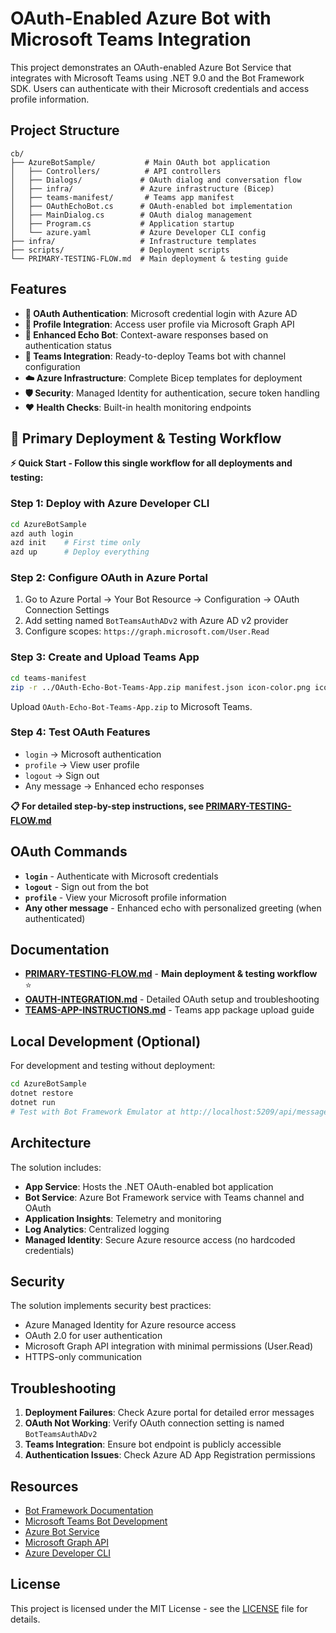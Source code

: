 # OAuth-Enabled Azure Bot with Microsoft Teams Integration

This project demonstrates an OAuth-enabled Azure Bot Service that integrates with Microsoft Teams using .NET 9.0 and the Bot Framework SDK. Users can authenticate with their Microsoft credentials and access profile information.

## Project Structure

```
cb/
├── AzureBotSample/           # Main OAuth bot application
│   ├── Controllers/          # API controllers
│   ├── Dialogs/             # OAuth dialog and conversation flow
│   ├── infra/               # Azure infrastructure (Bicep)
│   ├── teams-manifest/       # Teams app manifest
│   ├── OAuthEchoBot.cs      # OAuth-enabled bot implementation
│   ├── MainDialog.cs        # OAuth dialog management
│   ├── Program.cs           # Application startup
│   └── azure.yaml           # Azure Developer CLI config
├── infra/                   # Infrastructure templates
├── scripts/                 # Deployment scripts
└── PRIMARY-TESTING-FLOW.md  # Main deployment & testing guide
```

## Features

- **🔐 OAuth Authentication**: Microsoft credential login with Azure AD
- **👤 Profile Integration**: Access user profile via Microsoft Graph API
- **📢 Enhanced Echo Bot**: Context-aware responses based on authentication status
- **🎯 Teams Integration**: Ready-to-deploy Teams bot with channel configuration
- **☁️ Azure Infrastructure**: Complete Bicep templates for deployment
- **🛡️ Security**: Managed Identity for authentication, secure token handling
- **❤️ Health Checks**: Built-in health monitoring endpoints

## 🚀 **Primary Deployment & Testing Workflow**

**⚡ Quick Start - Follow this single workflow for all deployments and testing:**

### **Step 1: Deploy with Azure Developer CLI**
```bash
cd AzureBotSample
azd auth login
azd init    # First time only
azd up      # Deploy everything
```

### **Step 2: Configure OAuth in Azure Portal**
1. Go to Azure Portal → Your Bot Resource → Configuration → OAuth Connection Settings
2. Add setting named `BotTeamsAuthADv2` with Azure AD v2 provider
3. Configure scopes: `https://graph.microsoft.com/User.Read`

### **Step 3: Create and Upload Teams App**
```bash
cd teams-manifest
zip -r ../OAuth-Echo-Bot-Teams-App.zip manifest.json icon-color.png icon-outline.png
```
Upload `OAuth-Echo-Bot-Teams-App.zip` to Microsoft Teams.

### **Step 4: Test OAuth Features**
- `login` → Microsoft authentication
- `profile` → View user profile  
- `logout` → Sign out
- Any message → Enhanced echo responses

**📋 For detailed step-by-step instructions, see [PRIMARY-TESTING-FLOW.md](PRIMARY-TESTING-FLOW.md)**

## OAuth Commands

- **`login`** - Authenticate with Microsoft credentials
- **`logout`** - Sign out from the bot
- **`profile`** - View your Microsoft profile information
- **Any other message** - Enhanced echo with personalized greeting (when authenticated)

## Documentation

- **[PRIMARY-TESTING-FLOW.md](PRIMARY-TESTING-FLOW.md)** - **Main deployment & testing workflow** ⭐
- **[OAUTH-INTEGRATION.md](docs/OAUTH-INTEGRATION.md)** - Detailed OAuth setup and troubleshooting
- **[TEAMS-APP-INSTRUCTIONS.md](docs/TEAMS-APP-INSTRUCTIONS.md)** - Teams app package upload guide

## Local Development (Optional)

For development and testing without deployment:

```bash
cd AzureBotSample
dotnet restore
dotnet run
# Test with Bot Framework Emulator at http://localhost:5209/api/messages
```

## Architecture

The solution includes:

- **App Service**: Hosts the .NET OAuth-enabled bot application
- **Bot Service**: Azure Bot Framework service with Teams channel and OAuth
- **Application Insights**: Telemetry and monitoring
- **Log Analytics**: Centralized logging
- **Managed Identity**: Secure Azure resource access (no hardcoded credentials)

## Security

The solution implements security best practices:
- Azure Managed Identity for Azure resource access
- OAuth 2.0 for user authentication
- Microsoft Graph API integration with minimal permissions (User.Read)
- HTTPS-only communication

## Troubleshooting

1. **Deployment Failures**: Check Azure portal for detailed error messages
2. **OAuth Not Working**: Verify OAuth connection setting is named `BotTeamsAuthADv2`
3. **Teams Integration**: Ensure bot endpoint is publicly accessible
4. **Authentication Issues**: Check Azure AD App Registration permissions

## Resources

- [Bot Framework Documentation](https://docs.microsoft.com/azure/bot-service/)
- [Microsoft Teams Bot Development](https://docs.microsoft.com/microsoftteams/platform/bots/what-are-bots)
- [Azure Bot Service](https://docs.microsoft.com/azure/bot-service/bot-service-overview-introduction)
- [Microsoft Graph API](https://docs.microsoft.com/graph/)
- [Azure Developer CLI](https://docs.microsoft.com/azure/developer/azure-developer-cli/)

## License

This project is licensed under the MIT License - see the [LICENSE](LICENSE) file for details.
